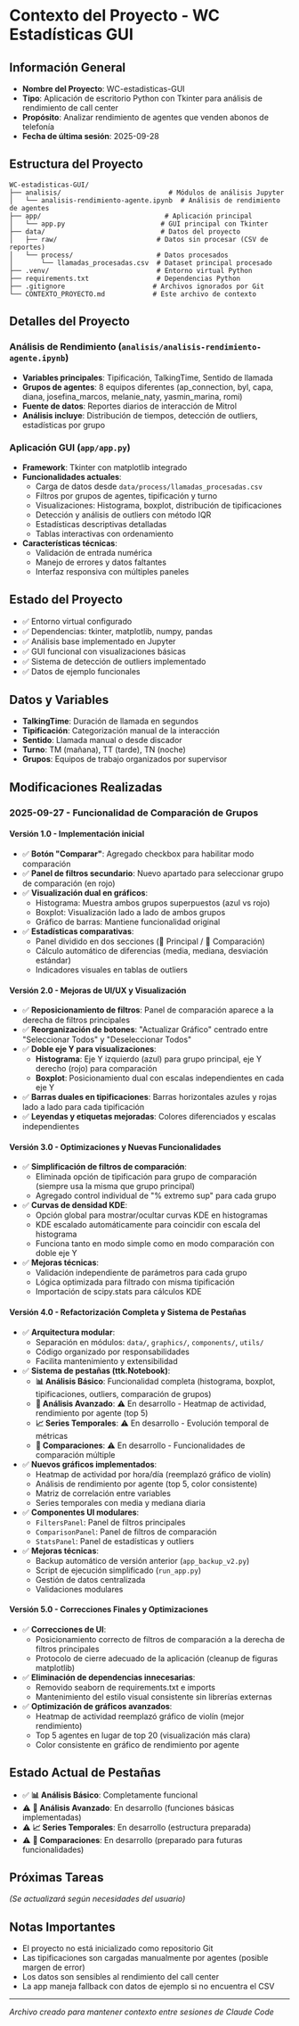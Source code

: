 # Contexto del Proyecto - WC Estadísticas GUI

## Información General
- **Nombre del Proyecto**: WC-estadisticas-GUI
- **Tipo**: Aplicación de escritorio Python con Tkinter para análisis de rendimiento de call center
- **Propósito**: Analizar rendimiento de agentes que venden abonos de telefonía
- **Fecha de última sesión**: 2025-09-28

## Estructura del Proyecto
```
WC-estadisticas-GUI/
├── analisis/                           # Módulos de análisis Jupyter
│   └── analisis-rendimiento-agente.ipynb  # Análisis de rendimiento de agentes
├── app/                               # Aplicación principal
│   └── app.py                        # GUI principal con Tkinter
├── data/                             # Datos del proyecto
│   ├── raw/                         # Datos sin procesar (CSV de reportes)
│   └── process/                     # Datos procesados
│       └── llamadas_procesadas.csv  # Dataset principal procesado
├── .venv/                           # Entorno virtual Python
├── requirements.txt                 # Dependencias Python
├── .gitignore                      # Archivos ignorados por Git
└── CONTEXTO_PROYECTO.md            # Este archivo de contexto
```

## Detalles del Proyecto

### Análisis de Rendimiento (`analisis/analisis-rendimiento-agente.ipynb`)
- **Variables principales**: Tipificación, TalkingTime, Sentido de llamada
- **Grupos de agentes**: 8 equipos diferentes (ap_connection, byl, capa, diana, josefina_marcos, melanie_naty, yasmin_marina, romi)
- **Fuente de datos**: Reportes diarios de interacción de Mitrol
- **Análisis incluye**: Distribución de tiempos, detección de outliers, estadísticas por grupo

### Aplicación GUI (`app/app.py`)
- **Framework**: Tkinter con matplotlib integrado
- **Funcionalidades actuales**:
  - Carga de datos desde `data/process/llamadas_procesadas.csv`
  - Filtros por grupos de agentes, tipificación y turno
  - Visualizaciones: Histograma, boxplot, distribución de tipificaciones
  - Detección y análisis de outliers con método IQR
  - Estadísticas descriptivas detalladas
  - Tablas interactivas con ordenamiento
- **Características técnicas**:
  - Validación de entrada numérica
  - Manejo de errores y datos faltantes
  - Interfaz responsiva con múltiples paneles

## Estado del Proyecto
- ✅ Entorno virtual configurado
- ✅ Dependencias: tkinter, matplotlib, numpy, pandas
- ✅ Análisis base implementado en Jupyter
- ✅ GUI funcional con visualizaciones básicas
- ✅ Sistema de detección de outliers implementado
- ✅ Datos de ejemplo funcionales

## Datos y Variables
- **TalkingTime**: Duración de llamada en segundos
- **Tipificación**: Categorización manual de la interacción
- **Sentido**: Llamada manual o desde discador
- **Turno**: TM (mañana), TT (tarde), TN (noche)
- **Grupos**: Equipos de trabajo organizados por supervisor

## Modificaciones Realizadas

### 2025-09-27 - Funcionalidad de Comparación de Grupos

#### Versión 1.0 - Implementación inicial
- ✅ **Botón "Comparar"**: Agregado checkbox para habilitar modo comparación
- ✅ **Panel de filtros secundario**: Nuevo apartado para seleccionar grupo de comparación (en rojo)
- ✅ **Visualización dual en gráficos**:
  - Histograma: Muestra ambos grupos superpuestos (azul vs rojo)
  - Boxplot: Visualización lado a lado de ambos grupos
  - Gráfico de barras: Mantiene funcionalidad original
- ✅ **Estadísticas comparativas**:
  - Panel dividido en dos secciones (🔵 Principal / 🔴 Comparación)
  - Cálculo automático de diferencias (media, mediana, desviación estándar)
  - Indicadores visuales en tablas de outliers

#### Versión 2.0 - Mejoras de UI/UX y Visualización
- ✅ **Reposicionamiento de filtros**: Panel de comparación aparece a la derecha de filtros principales
- ✅ **Reorganización de botones**: "Actualizar Gráfico" centrado entre "Seleccionar Todos" y "Deseleccionar Todos"
- ✅ **Doble eje Y para visualizaciones**:
  - **Histograma**: Eje Y izquierdo (azul) para grupo principal, eje Y derecho (rojo) para comparación
  - **Boxplot**: Posicionamiento dual con escalas independientes en cada eje Y
- ✅ **Barras duales en tipificaciones**: Barras horizontales azules y rojas lado a lado para cada tipificación
- ✅ **Leyendas y etiquetas mejoradas**: Colores diferenciados y escalas independientes

#### Versión 3.0 - Optimizaciones y Nuevas Funcionalidades
- ✅ **Simplificación de filtros de comparación**:
  - Eliminada opción de tipificación para grupo de comparación (siempre usa la misma que grupo principal)
  - Agregado control individual de "% extremo sup" para cada grupo
- ✅ **Curvas de densidad KDE**:
  - Opción global para mostrar/ocultar curvas KDE en histogramas
  - KDE escalado automáticamente para coincidir con escala del histograma
  - Funciona tanto en modo simple como en modo comparación con doble eje Y
- ✅ **Mejoras técnicas**:
  - Validación independiente de parámetros para cada grupo
  - Lógica optimizada para filtrado con misma tipificación
  - Importación de scipy.stats para cálculos KDE

#### Versión 4.0 - Refactorización Completa y Sistema de Pestañas
- ✅ **Arquitectura modular**:
  - Separación en módulos: `data/`, `graphics/`, `components/`, `utils/`
  - Código organizado por responsabilidades
  - Facilita mantenimiento y extensibilidad
- ✅ **Sistema de pestañas (ttk.Notebook)**:
  - **📊 Análisis Básico**: Funcionalidad completa (histograma, boxplot, tipificaciones, outliers, comparación de grupos)
  - **🔬 Análisis Avanzado**: ⚠️ En desarrollo - Heatmap de actividad, rendimiento por agente (top 5)
  - **📈 Series Temporales**: ⚠️ En desarrollo - Evolución temporal de métricas
  - **🔄 Comparaciones**: ⚠️ En desarrollo - Funcionalidades de comparación múltiple
- ✅ **Nuevos gráficos implementados**:
  - Heatmap de actividad por hora/día (reemplazó gráfico de violín)
  - Análisis de rendimiento por agente (top 5, color consistente)
  - Matriz de correlación entre variables
  - Series temporales con media y mediana diaria
- ✅ **Componentes UI modulares**:
  - `FiltersPanel`: Panel de filtros principales
  - `ComparisonPanel`: Panel de filtros de comparación
  - `StatsPanel`: Panel de estadísticas y outliers
- ✅ **Mejoras técnicas**:
  - Backup automático de versión anterior (`app_backup_v2.py`)
  - Script de ejecución simplificado (`run_app.py`)
  - Gestión de datos centralizada
  - Validaciones modulares

#### Versión 5.0 - Correcciones Finales y Optimizaciones
- ✅ **Correcciones de UI**:
  - Posicionamiento correcto de filtros de comparación a la derecha de filtros principales
  - Protocolo de cierre adecuado de la aplicación (cleanup de figuras matplotlib)
- ✅ **Eliminación de dependencias innecesarias**:
  - Removido seaborn de requirements.txt e imports
  - Mantenimiento del estilo visual consistente sin librerías externas
- ✅ **Optimización de gráficos avanzados**:
  - Heatmap de actividad reemplazó gráfico de violín (mejor rendimiento)
  - Top 5 agentes en lugar de top 20 (visualización más clara)
  - Color consistente en gráfico de rendimiento por agente

## Estado Actual de Pestañas
- ✅ **📊 Análisis Básico**: Completamente funcional
- ⚠️ **🔬 Análisis Avanzado**: En desarrollo (funciones básicas implementadas)
- ⚠️ **📈 Series Temporales**: En desarrollo (estructura preparada)
- ⚠️ **🔄 Comparaciones**: En desarrollo (preparado para futuras funcionalidades)

## Próximas Tareas
*(Se actualizará según necesidades del usuario)*

## Notas Importantes
- El proyecto no está inicializado como repositorio Git
- Las tipificaciones son cargadas manualmente por agentes (posible margen de error)
- Los datos son sensibles al rendimiento del call center
- La app maneja fallback con datos de ejemplo si no encuentra el CSV

---
*Archivo creado para mantener contexto entre sesiones de Claude Code*